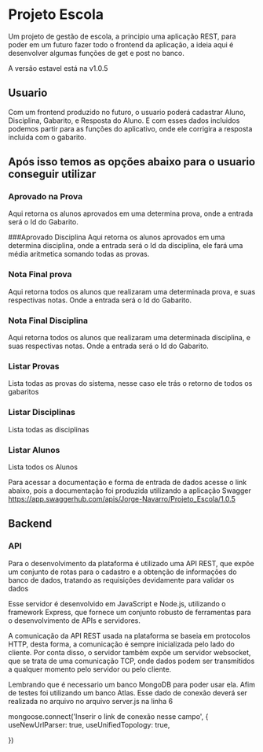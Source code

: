 
# Projeto Escola
Um projeto de gestão de escola, a principio uma aplicação REST, para poder em um futuro fazer todo o frontend da aplicação,
a ideia aqui é desenvolver algumas funções de get e post no banco.

A versão estavel está na v1.0.5


## Usuario
Com um frontend produzido no futuro, o usuario poderá cadastrar Aluno, Disciplina, Gabarito, e Resposta do Aluno.
E com esses dados incluidos podemos partir para as funções do aplicativo, onde ele corrigira a resposta incluida com o gabarito.

## Após isso temos as opções abaixo para o usuario conseguir utilizar

### Aprovado na Prova
Aqui retorna os alunos aprovados em uma determina prova, onde a entrada será o Id do Gabarito.

###Aprovado Disciplina
Aqui retorna os alunos aprovados em uma determina disciplina, onde a entrada será o Id da disciplina, ele fará uma média aritmetica somando todas as provas.

### Nota Final prova
Aqui retorna todos os alunos que realizaram uma determinada prova, e suas respectivas notas. 
Onde a entrada será o Id do Gabarito.

### Nota Final Disciplina
Aqui retorna todos os alunos que realizaram uma determinada disciplina, e suas respectivas notas. 
Onde a entrada será o Id do Gabarito.

### Listar Provas
Lista todas as provas do sistema, nesse caso ele trás o retorno de todos os gabaritos

### Listar Disciplinas
Lista todas as disciplinas
### Listar Alunos
Lista todos os Alunos

Para acessar a documentação e forma de entrada de dados acesse o link abaixo, pois a documentação foi produzida utilizando a aplicação Swagger
https://app.swaggerhub.com/apis/Jorge-Navarro/Projeto_Escola/1.0.5

## Backend
### API
Para o desenvolvimento da plataforma é utilizado uma API REST,  que expõe um conjunto de rotas para o cadastro e a obtenção de informações do banco de dados, tratando as requisições devidamente para validar os dados

Esse servidor é desenvolvido em JavaScript e Node.js, utilizando o framework Express, que fornece um conjunto robusto de ferramentas para o desenvolvimento de APIs e servidores.


A comunicação da API REST usada na plataforma se baseia em protocolos HTTP, desta forma, a comunicação é sempre inicializada pelo lado do cliente. Por conta disso, o servidor também expõe um servidor websocket, que se trata de uma comunicação TCP, onde dados podem ser transmitidos a qualquer momento pelo servidor ou pelo cliente.

Lembrando que é necessario um banco MongoDB para poder usar ela.
Afim de testes foi utilizando um banco Atlas. 
Esse dado de conexão deverá ser realizada no arquivo
no arquivo server.js na linha 6

mongoose.connect('Inserir o link de conexão nesse campo', {
    useNewUrlParser: true,
    useUnifiedTopology: true,


})